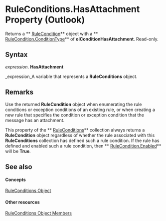 
# RuleConditions.HasAttachment Property (Outlook)

Returns a  ** [RuleCondition](e03f91c2-2c08-b036-104a-d6246f28bc2d.md)** object with a ** [RuleCondition.ConditionType](d695339d-5b64-dffb-652e-ac993fca4489.md)** of **olConditionHasAttachment**. Read-only.


## Syntax

 _expression_. **HasAttachment**

 _expression_A variable that represents a  **RuleConditions** object.


## Remarks

Use the returned  **RuleCondition** object when enumerating the rule conditions or exception conditions of an existing rule, or when creating a new rule that specifies the condition or exception condition that the message has an attachment.

This property of the  ** [RuleConditions](e8e9a05a-b36b-add2-b294-8cdc5a97e119.md)** collection always returns a **RuleCondition** object regardless of whether the rule associated with this **RuleConditions** collection has defined such a rule condition. If the rule has defined and enabled such a rule condition, then ** [RuleCondition.Enabled](43a6aa5f-18da-1b6c-a481-f30718725bd8.md)** will be **True**.


## See also


#### Concepts


 [RuleConditions Object](e8e9a05a-b36b-add2-b294-8cdc5a97e119.md)
#### Other resources


 [RuleConditions Object Members](b2af6ebf-f9f8-8106-20a3-1725c3b78174.md)
